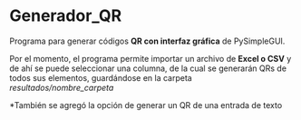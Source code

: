 # Generador_QR
Programa para generar códigos **QR con interfaz gráfica** de PySimpleGUI.

Por el momento, el programa permite importar un archivo de **Excel o CSV** 
y de ahí se puede seleccionar una columna, de la cual se generarán QRs de 
todos sus elementos, guardándose en la carpeta *resultados/nombre_carpeta*

*También se agregó la opción de generar un QR de una entrada de texto
